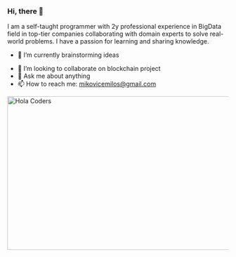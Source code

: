### Hi, there 👋

I am a self-taught programmer with 2y professional experience in BigData field in top-tier companies collaborating with domain experts to solve real-world problems. 
I have a passion for learning and sharing knowledge. 

- 🔭 I’m currently brainstorming ideas
<!-- - 🌱 I’m currently learning Solidity -->
- 👯 I’m looking to collaborate on blockchain project
- 💬 Ask me about anything
- 📫 How to reach me: mikovicemilos@gmail.com

<img align="left" src="https://wallpaperaccess.com/full/1156721.jpg" alt="Hola Coders" width="1000" height="350"/>
